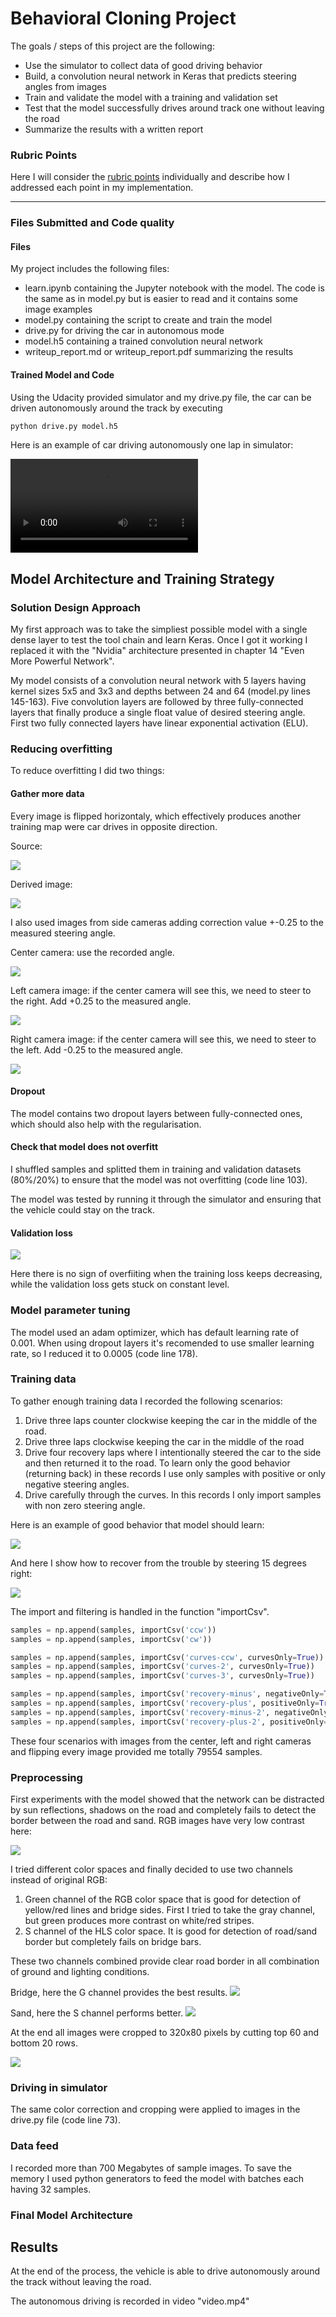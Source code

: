 
# Behavioral Cloning Project #

The goals / steps of this project are the following:
* Use the simulator to collect data of good driving behavior
* Build, a convolution neural network in Keras that predicts steering angles from images
* Train and validate the model with a training and validation set
* Test that the model successfully drives around track one without leaving the road
* Summarize the results with a written report


[//]: # (Image References)

[image1]: ./examples/placeholder.png "Model Visualization"
[image2]: ./examples/placeholder.png "Grayscaling"
[image3]: ./examples/placeholder_small.png "Recovery Image"
[image4]: ./examples/placeholder_small.png "Recovery Image"
[image5]: ./examples/placeholder_small.png "Recovery Image"
[image6]: ./examples/placeholder_small.png "Normal Image"
[image7]: ./examples/placeholder_small.png "Flipped Image"

### Rubric Points ###
Here I will consider the [rubric points](https://review.udacity.com/#!/rubrics/432/view) individually and describe how I addressed each point in my implementation.

---
### Files Submitted and Code quality ###

#### Files ####

My project includes the following files:
* learn.ipynb containing the Jupyter notebook with the model. The code is the same as in model.py but is easier to read and it contains some image examples
* model.py containing the script to create and train the model
* drive.py for driving the car in autonomous mode
* model.h5 containing a trained convolution neural network
* writeup_report.md or writeup_report.pdf summarizing the results

#### Trained Model and Code ####

Using the Udacity provided simulator and my drive.py file, the car can be driven autonomously around the track by executing
```sh
python drive.py model.h5
```

Here is an example of car driving autonomously one lap in simulator:

![](video.mp4)


## Model Architecture and Training Strategy ##

### Solution Design Approach ###

My first approach was to take the simpliest possible model with a single dense layer to test the tool chain and learn Keras. Once I got it working I replaced it with the "Nvidia" architecture presented in chapter 14 "Even More Powerful Network".

My model consists of a convolution neural network with 5 layers having kernel sizes 5x5 and 3x3 and depths between 24 and 64 (model.py lines 145-163). Five convolution layers are followed by three fully-connected layers that finally produce a single float value of desired steering angle.
First two fully connected layers have linear exponential activation (ELU).

### Reducing overfitting ###

To reduce overfitting I did two things:

#### Gather more data ####

Every image is flipped horizontaly, which effectively produces another training map were car drives in opposite direction.  

Source:

<img src="images/normal.jpg" />

Derived image:

<img src="images/flipped.jpg" />


I also used images from side cameras adding correction value +-0.25 to the measured steering angle.

Center camera: use the recorded angle.

<img src="images/center.jpg" />

Left camera image: if the center camera will see this, we need to steer to the right. Add +0.25 to the measured angle.

<img src="images/left.jpg" />

Right camera image: if the center camera will see this, we need to steer to the left. Add -0.25 to the measured angle.

<img src="images/right.jpg" />

#### Dropout ####

The model contains two dropout layers between fully-connected ones, which should also help with the regularisation.

#### Check that model does not overfitt ### 

I shuffled samples and splitted them in training and validation datasets (80%/20%) to ensure that the model was not overfitting (code line 103). 

The model was tested by running it through the simulator and ensuring that the vehicle could stay on the track.

#### Validation loss ####

<img src="images/validation-loss.png" />

Here there is no sign of overfiiting when the training loss keeps decreasing, while the validation loss gets stuck on constant level.

### Model parameter tuning ###

The model used an adam optimizer, which has default learning rate of 0.001. When using dropout layers it's recomended to use smaller learning rate, so I reduced it to 0.0005 (code line 178).

### Training data ###

To gather enough training data I recorded the following scenarios:

1. Drive three laps counter clockwise keeping the car in the middle of the road.
2. Drive three laps clockwise keeping the car in the middle of the road
3. Drive four recovery laps where I intentionally steered the car to the side and then returned it to the road. To learn only the good behavior (returning back) in these records I use only samples with positive or only negative steering angles.
4. Drive carefully through the curves. In this records I only import samples with non zero steering angle.

Here is an example of good behavior that model should learn:

<img src="images/good.jpg" />

And here I show how to recover from the trouble by steering 15 degrees right:

<img src="images/recover.jpg" />

The import and filtering is handled in the function "importCsv".

```python
samples = np.append(samples, importCsv('ccw'))
samples = np.append(samples, importCsv('cw'))

samples = np.append(samples, importCsv('curves-ccw', curvesOnly=True))
samples = np.append(samples, importCsv('curves-2', curvesOnly=True))
samples = np.append(samples, importCsv('curves-3', curvesOnly=True))

samples = np.append(samples, importCsv('recovery-minus', negativeOnly=True))
samples = np.append(samples, importCsv('recovery-plus', positiveOnly=True))
samples = np.append(samples, importCsv('recovery-minus-2', negativeOnly=True))
samples = np.append(samples, importCsv('recovery-plus-2', positiveOnly=True))
```   

These four scenarios with images from the center, left and right cameras and flipping every image provided me totally 79554 samples.  

### Preprocessing ###

First experiments with the model showed that the network can be distracted by sun reflections, shadows on the road and completely fails to detect the border between the road and sand. RGB images have very low contrast here:

<img src="images/sand.jpg" />

I tried different color spaces and finally decided to use two channels instead of original RGB:

1. Green channel of the RGB color space that is good for detection of yellow/red lines and bridge sides. First I tried to take the gray channel, but green produces more contrast on white/red stripes.
2. S channel of the HLS color space. It is good for detection of road/sand border but completely fails on bridge bars.

These two channels combined provide clear road border in all combination of ground and lighting conditions.

Bridge, here the G channel provides the best results.
<img src="images/bridge_2c.jpg" />

Sand, here the S channel performs better.
<img src="images/sand_2c.jpg" />

At the end all images were cropped to 320x80 pixels by cutting top 60 and bottom 20 rows. 
 
<img src="images/crop.jpg" />  

### Driving in simulator ###

The same color correction and cropping were applied to images in the drive.py file (code line 73).
 
### Data feed ###

I recorded more than 700 Megabytes of sample images. To save the memory I used python generators to feed the model with batches each having 32 samples. 


### Final Model Architecture ###

## Results ##

At the end of the process, the vehicle is able to drive autonomously around the track without leaving the road.

The autonomous driving is recorded in video "video.mp4" 

